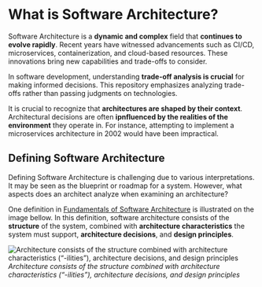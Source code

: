 
# What is Software Architecture?

Software Architecture is a **dynamic and complex** field that **continues to evolve rapidly**. Recent years have witnessed advancements such as CI/CD, microservices, containerization, and cloud-based resources. These innovations bring new capabilities and trade-offs to consider.

In software development, understanding **trade-off analysis is crucial** for making informed decisions. This repository emphasizes analyzing trade-offs rather than passing judgments on technologies.

It is crucial to recognize that **architectures are shaped by their context**. Architectural decisions are often **ipnfluenced by the realities of the environment** they operate in. For instance, attempting to implement a microservices architecture in 2002 would have been impractical.

## Defining Software Architecture

Defining Software Architecture is challenging due to various interpretations. It may be seen as the blueprint or roadmap for a system. However, what aspects does an architect analyze when examining an architecture?

One definition in [Fundamentals of Software Architecture](https://learning.oreilly.com/library/view/fundamentals-of-software/9781492043447/) is illustrated on the image bellow. In this definition, software architecture consists of the **structure** of the system, combined with **architecture characteristics** the system must support, **architecture decisions**, and **design principles**.

![Architecture consists of the structure combined with architecture characteristics (“-ilities”), architecture decisions, and design principles](https://learning.oreilly.com/api/v2/epubs/urn:orm:book:9781492043447/files/assets/fosa_0102.png)
    *Architecture consists of the structure combined with architecture characteristics (“-ilities”), architecture decisions, and design principles*

